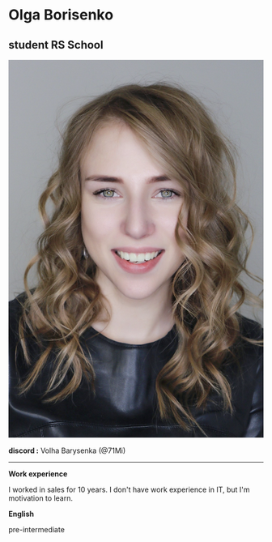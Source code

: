 # Olga Borisenko
## student RS School
![photo](https://github.com/71Mi/rsschool-cv/raw/gh-pages/photo1.png)


**discord :** Volha Barysenka (@71Mi)

***
**Work experience**

I worked in sales for 10 years. I don't have work experience in IT, but I'm motivation to learn.

**English**

pre-intermediate
